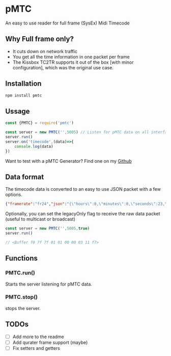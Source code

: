 # pMTC
An easy to use reader for full frame (SysEx) Midi Timecode

## Why Full frame only?
* It cuts down on network traffic
* You get all the time information in one packet per frame
* The Kissbox TC2TR supports it out of the box [with minor configuration], which was the original use case.

## Installation
```bash
npm install pmtc
```

## Ussage
```javascript
const {PMTC} = require('pmtc')

const server = new PMTC('',5005) // Listen for pMTC data on all interfaces on port 5005
server.run()
server.on('timecode',(data)=>{
    console.log(data)
})
```
Want to test with a pMTC Generator? Find one on my [Github](https://github.com/ericboxer/Timecode-Generator)

## Data format
The timecode data is converted to an easy to use JSON packet with a few options.

```json
{"framerate":"fr24","json":"{\"hours\":0,\"minutes\":0,\"seconds\":23,\"frames\":16}","frame":568,"legacy":[240,127,127,1,1,0,0,23,16,247]}
```

Optionally, you can set the legacyOnly flag to receive the raw data packet (useful to multicast or broadcast)

```javascript
const server = new PMTC('',5005,true)
server.run()

// <Buffer f0 7f 7f 01 01 00 00 03 11 f7>
```

## Functions

### PMTC.run()
Starts the server listening for pMTC data.

### PMTC.stop()
stops the server.

## TODOs
* [ ] Add more to the readme
* [ ] Add qurater frame support (maybe)
* [ ] Fix setters and getters
